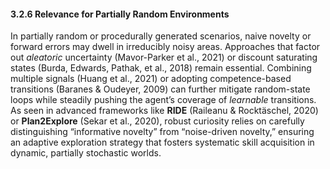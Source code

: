#### 3.2.6 Relevance for Partially Random Environments

In partially random or procedurally generated scenarios, naive novelty or forward errors may dwell in irreducibly noisy areas. Approaches that factor out *aleatoric* uncertainty (Mavor-Parker et al., 2021) or discount saturating states (Burda, Edwards, Pathak, et al., 2018) remain essential. Combining multiple signals (Huang et al., 2021) or adopting competence-based transitions (Baranes & Oudeyer, 2009) can further mitigate random-state loops while steadily pushing the agent’s coverage of *learnable* transitions. As seen in advanced frameworks like **RIDE** (Raileanu & Rocktäschel, 2020) or **Plan2Explore** (Sekar et al., 2020), robust curiosity relies on carefully distinguishing “informative novelty” from “noise-driven novelty,” ensuring an adaptive exploration strategy that fosters systematic skill acquisition in dynamic, partially stochastic worlds.
